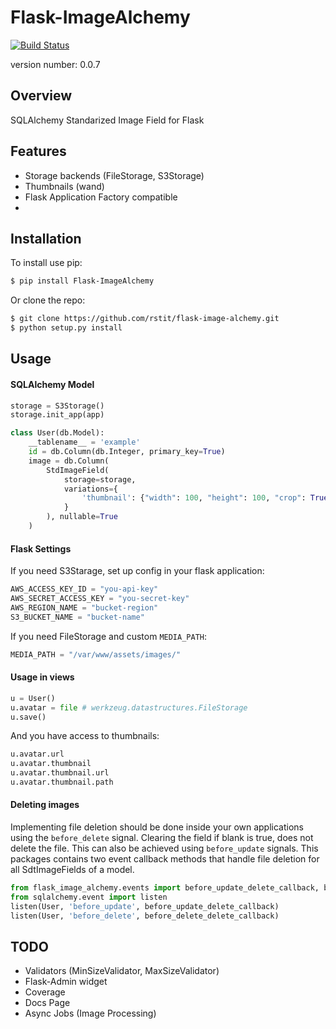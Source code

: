 Flask-ImageAlchemy
===============================
[![Build Status](https://travis-ci.org/rstit/flask-image-alchemy.svg?branch=master)](https://travis-ci.org/rstit/flask-image-alchemy)

version number: 0.0.7

Overview
--------

SQLAlchemy Standarized Image Field for Flask

Features
--------
- Storage backends (FileStorage, S3Storage)
- Thumbnails (wand)
- Flask Application Factory compatible
-

Installation
--------------------

To install use pip:
```bash
$ pip install Flask-ImageAlchemy
```

Or clone the repo:
```bash
$ git clone https://github.com/rstit/flask-image-alchemy.git
$ python setup.py install
```
Usage
-----
#### SQLAlchemy Model
```python
storage = S3Storage()
storage.init_app(app)

class User(db.Model):
    __tablename__ = 'example'
    id = db.Column(db.Integer, primary_key=True)
    image = db.Column(
        StdImageField(
            storage=storage,
            variations={
                'thumbnail': {"width": 100, "height": 100, "crop": True}
            }
        ), nullable=True
    )
```
#### Flask Settings
If you need S3Starage, set up config in your flask application:
```python
AWS_ACCESS_KEY_ID = "you-api-key"
AWS_SECRET_ACCESS_KEY = "you-secret-key"
AWS_REGION_NAME = "bucket-region"
S3_BUCKET_NAME = "bucket-name"
```

If you need FileStorage and custom `MEDIA_PATH`:
```python
MEDIA_PATH = "/var/www/assets/images/"
```
#### Usage in views
```python
u = User()
u.avatar = file # werkzeug.datastructures.FileStorage
u.save()
```
And you have access to thumbnails:
```python
u.avatar.url
u.avatar.thumbnail
u.avatar.thumbnail.url
u.avatar.thumbnail.path
```
#### Deleting images

Implementing file deletion should be done inside your own applications using the `before_delete` 
signal. Clearing the field if blank is true, does not delete the file. This can also be achieved 
using `before_update` signals. This packages contains two event callback methods that handle file 
deletion for all SdtImageFields of a model.

```python
from flask_image_alchemy.events import before_update_delete_callback, before_delete_delete_callback
from sqlalchemy.event import listen
listen(User, 'before_update', before_update_delete_callback)
listen(User, 'before_delete', before_delete_delete_callback)
```

TODO
------------
* Validators (MinSizeValidator, MaxSizeValidator)
* Flask-Admin widget
* Coverage
* Docs Page
* Async Jobs (Image Processing)